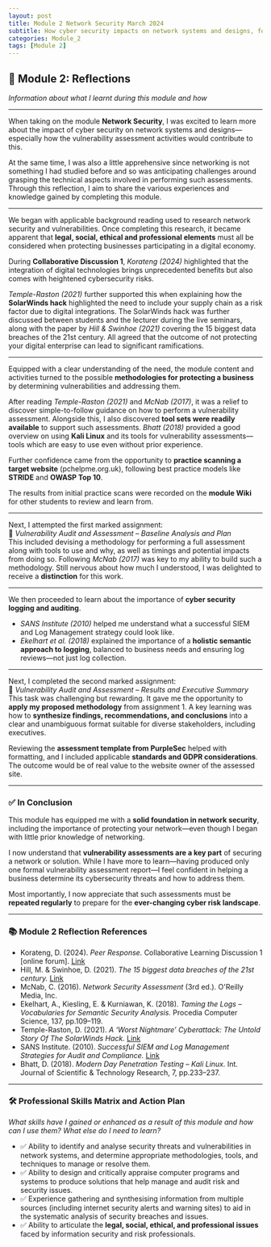```yaml
---
layout: post
title: Module 2 Network Security March 2024
subtitle: How cyber security impacts on network systems and designs, focused especially on network vulnerability assessments. 
categories: Module_2
tags: [Module 2]
---
```



## 🧠 Module 2: Reflections

*Information about what I learnt during this module and how*

---

When taking on the module **Network Security**, I was excited to learn more about the impact of cyber security on network systems and designs—especially how the vulnerability assessment activities would contribute to this.

At the same time, I was also a little apprehensive since networking is not something I had studied before and so was anticipating challenges around grasping the technical aspects involved in performing such assessments. Through this reflection, I aim to share the various experiences and knowledge gained by completing this module.

---

We began with applicable background reading used to research network security and vulnerabilities. Once completing this research, it became apparent that **legal, social, ethical and professional elements** must all be considered when protecting businesses participating in a digital economy.

During **Collaborative Discussion 1**, *Korateng (2024)* highlighted that the integration of digital technologies brings unprecedented benefits but also comes with heightened cybersecurity risks.

*Temple-Raston (2021)* further supported this when explaining how the **SolarWinds hack** highlighted the need to include your supply chain as a risk factor due to digital integrations. The SolarWinds hack was further discussed between students and the lecturer during the live seminars, along with the paper by *Hill & Swinhoe (2021)* covering the 15 biggest data breaches of the 21st century. All agreed that the outcome of not protecting your digital enterprise can lead to significant ramifications.

---

Equipped with a clear understanding of the need, the module content and activities turned to the possible **methodologies for protecting a business** by determining vulnerabilities and addressing them.

After reading *Temple-Raston (2021)* and *McNab (2017)*, it was a relief to discover simple-to-follow guidance on how to perform a vulnerability assessment. Alongside this, I also discovered **tool sets were readily available** to support such assessments. *Bhatt (2018)* provided a good overview on using **Kali Linux** and its tools for vulnerability assessments—tools which are easy to use even without prior experience.

Further confidence came from the opportunity to **practice scanning a target website** (pchelpme.org.uk), following best practice models like **STRIDE** and **OWASP Top 10**.

The results from initial practice scans were recorded on the **module Wiki** for other students to review and learn from.

---

Next, I attempted the first marked assignment:  
📝 *Vulnerability Audit and Assessment – Baseline Analysis and Plan*  
This included devising a methodology for performing a full assessment along with tools to use and why, as well as timings and potential impacts from doing so. Following *McNab (2017)* was key to my ability to build such a methodology. Still nervous about how much I understood, I was delighted to receive a **distinction** for this work.

---

We then proceeded to learn about the importance of **cyber security logging and auditing**.

- *SANS Institute (2010)* helped me understand what a successful SIEM and Log Management strategy could look like.
- *Ekelhart et al. (2018)* explained the importance of a **holistic semantic approach to logging**, balanced to business needs and ensuring log reviews—not just log collection.

---

Next, I completed the second marked assignment:  
📝 *Vulnerability Audit and Assessment – Results and Executive Summary*  
This task was challenging but rewarding. It gave me the opportunity to **apply my proposed methodology** from assignment 1. A key learning was how to **synthesize findings, recommendations, and conclusions** into a clear and unambiguous format suitable for diverse stakeholders, including executives.

Reviewing the **assessment template from PurpleSec** helped with formatting, and I included applicable **standards and GDPR considerations**. The outcome would be of real value to the website owner of the assessed site.

---

### ✅ In Conclusion

This module has equipped me with a **solid foundation in network security**, including the importance of protecting your network—even though I began with little prior knowledge of networking.

I now understand that **vulnerability assessments are a key part** of securing a network or solution. While I have more to learn—having produced only one formal vulnerability assessment report—I feel confident in helping a business determine its cybersecurity threats and how to address them.

Most importantly, I now appreciate that such assessments must be **repeated regularly** to prepare for the **ever-changing cyber risk landscape**.

---

### 📚 Module 2 Reflection References

- Korateng, D. (2024). *Peer Response.* Collaborative Learning Discussion 1 [online forum]. [Link](https://www.my-course.co.uk/mod/forum/view.php?id=959185&forceview=1)
- Hill, M. & Swinhoe, D. (2021). *The 15 biggest data breaches of the 21st century.* [Link](https://www.csoonline.com/article/534628/the-biggest-data-breaches-of-the-21st-century.html)
- McNab, C. (2016). *Network Security Assessment* (3rd ed.). O'Reilly Media, Inc.
- Ekelhart, A., Kiesling, E. & Kurniawan, K. (2018). *Taming the Logs – Vocabularies for Semantic Security Analysis.* Procedia Computer Science, 137, pp.109–119.
- Temple-Raston, D. (2021). *A ‘Worst Nightmare’ Cyberattack: The Untold Story Of The SolarWinds Hack.* [Link](https://www.npr.org/2021/04/16/985439655/a-worst-nightmare-cyberattack-the-untold-story-of-the-solarwinds-hack)
- SANS Institute. (2010). *Successful SIEM and Log Management Strategies for Audit and Compliance.* [Link](https://sansorg.egnyte.com/dl/GXxMMgSwsV)
- Bhatt, D. (2018). *Modern Day Penetration Testing – Kali Linux.* Int. Journal of Scientific & Technology Research, 7, pp.233–237.

---

### 🛠️ Professional Skills Matrix and Action Plan

*What skills have I gained or enhanced as a result of this module and how can I use them? What else do I need to learn?*

- ✅ Ability to identify and analyse security threats and vulnerabilities in network systems, and determine appropriate methodologies, tools, and techniques to manage or resolve them.
- ✅ Ability to design and critically appraise computer programs and systems to produce solutions that help manage and audit risk and security issues.
- ✅ Experience gathering and synthesising information from multiple sources (including internet security alerts and warning sites) to aid in the systematic analysis of security breaches and issues.
- ✅ Ability to articulate the **legal, social, ethical, and professional issues** faced by information security and risk professionals.
